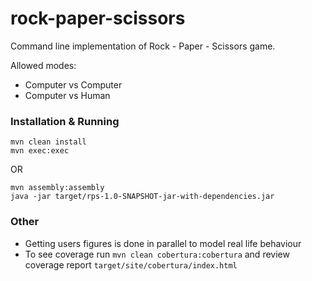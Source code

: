 # rock-paper-scissors
Command line implementation of Rock - Paper - Scissors game.

Allowed modes:
* Computer vs Computer
* Computer vs Human

### Installation & Running

```
mvn clean install
mvn exec:exec
```

OR

```
mvn assembly:assembly
java -jar target/rps-1.0-SNAPSHOT-jar-with-dependencies.jar
```

### Other
* Getting users figures is done in parallel to model real life behaviour
* To see coverage run ` mvn clean cobertura:cobertura ` and review coverage report ` target/site/cobertura/index.html `
